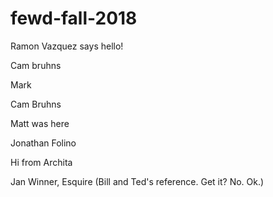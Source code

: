 # fewd-fall-2018

Ramon Vazquez says hello!

Cam bruhns

Mark

Cam Bruhns

Matt was here

Jonathan Folino


Hi from Archita

Jan Winner, Esquire (Bill and Ted's reference. Get it? No. Ok.)
